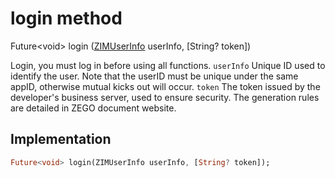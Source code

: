 


# login method








Future&lt;void> login
([ZIMUserInfo](../../zego_uikit_prebuilt_live_audio_room/ZIMUserInfo-class.md) userInfo, [String? token])





<p>Login, you must log in before using all functions.
<code>userInfo</code> Unique ID used to identify the user. Note that the userID must be unique under the same appID, otherwise mutual kicks out will occur.
<code>token</code> The token issued by the developer's business server, used to ensure security. The generation rules are detailed in ZEGO document website.</p>



## Implementation

```dart
Future<void> login(ZIMUserInfo userInfo, [String? token]);
```







